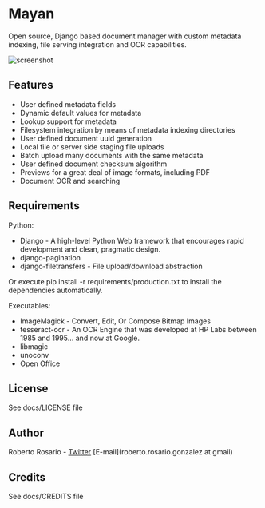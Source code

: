 Mayan
=============

Open source, Django based document manager with custom metadata indexing, file serving integration and OCR capabilities.
 
![screenshot](http://img7.imageshack.us/img7/8885/fullscreenshota.png)


Features
---

* User defined metadata fields
* Dynamic default values for metadata
* Lookup support for metadata
* Filesystem integration by means of metadata indexing directories
* User defined document uuid generation
* Local file or server side staging file uploads
* Batch upload many documents with the same metadata
* User defined document checksum algorithm
* Previews for a great deal of image formats, including PDF
* Document OCR and searching


Requirements
---

Python:

* Django - A high-level Python Web framework that encourages rapid development and clean, pragmatic design.
* django-pagination
* django-filetransfers - File upload/download abstraction

Or execute pip install -r requirements/production.txt to install the dependencies automatically.

Executables:

* ImageMagick - Convert, Edit, Or Compose Bitmap Images
* tesseract-ocr - An OCR Engine that was developed at HP Labs between 1985 and 1995... and now at Google.
* libmagic
* unoconv
* Open Office

License
-------
See docs/LICENSE file


Author
------

Roberto Rosario - [Twitter](http://twitter.com/#siloraptor) [E-mail](roberto.rosario.gonzalez at gmail)

Credits
-------
See docs/CREDITS file
